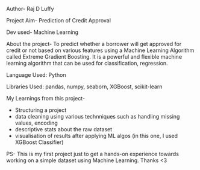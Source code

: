 Author- Raj D Luffy

Project Aim- Prediction of Credit Approval

Dev used- Machine Learning

About the project-
To predict whether a borrower will get approved for credit or not based on various features using a Machine Learning Algorithm
called Extreme Gradient Boosting. It is a powerful and flexible machine learning algorithm that can be used for classification, regression. 

Language Used: Python 

Libraries Used: pandas, numpy, seaborn, XGBoost, scikit-learn

My Learnings from this project-
- Structuring a project 
- data cleaning using various technniques such as handling missing values, encoding
- descriptive stats about the raw dataset
- visualisation of results after applying ML algos (in this one, I used XGBoost Classifier)

PS- This is my first project just to get a hands-on experience towards working on a simple dataset using Machine Learning. Thanks <3

